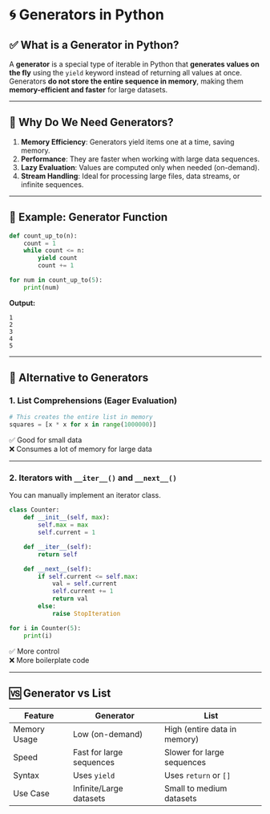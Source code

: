 
# 🌀 Generators in Python

## ✅ What is a Generator in Python?

A **generator** is a special type of iterable in Python that **generates values on the fly** using the `yield` keyword instead of returning all values at once. Generators **do not store the entire sequence in memory**, making them **memory-efficient and faster** for large datasets.

---

## 🧠 Why Do We Need Generators?

1. **Memory Efficiency**: Generators yield items one at a time, saving memory.
2. **Performance**: They are faster when working with large data sequences.
3. **Lazy Evaluation**: Values are computed only when needed (on-demand).
4. **Stream Handling**: Ideal for processing large files, data streams, or infinite sequences.

---

## 🧪 Example: Generator Function

```python
def count_up_to(n):
    count = 1
    while count <= n:
        yield count
        count += 1

for num in count_up_to(5):
    print(num)
```

**Output:**
```
1
2
3
4
5
```

---

## 🔁 Alternative to Generators

### 1. **List Comprehensions** (Eager Evaluation)

```python
# This creates the entire list in memory
squares = [x * x for x in range(1000000)]
```

✅ Good for small data  
❌ Consumes a lot of memory for large data

---

### 2. **Iterators with `__iter__()` and `__next__()`**

You can manually implement an iterator class.

```python
class Counter:
    def __init__(self, max):
        self.max = max
        self.current = 1

    def __iter__(self):
        return self

    def __next__(self):
        if self.current <= self.max:
            val = self.current
            self.current += 1
            return val
        else:
            raise StopIteration

for i in Counter(5):
    print(i)
```

✅ More control  
❌ More boilerplate code

---

## 🆚 Generator vs List

| Feature         | Generator                 | List                          |
|-----------------|---------------------------|-------------------------------|
| Memory Usage    | Low (on-demand)           | High (entire data in memory)  |
| Speed           | Fast for large sequences  | Slower for large sequences    |
| Syntax          | Uses `yield`              | Uses `return` or `[]`         |
| Use Case        | Infinite/Large datasets   | Small to medium datasets      |
